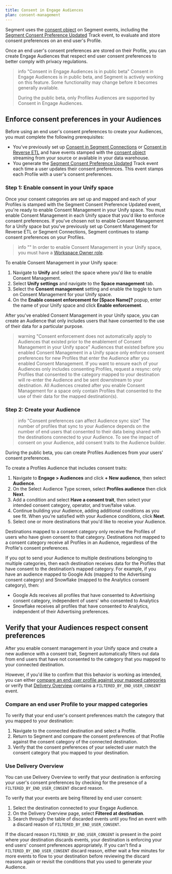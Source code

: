 ```yaml
---
title: Consent in Engage Audiences
plan: consent-management
---
```


Segment uses the [consent object](/docs/privacy/consent-in-unify/#segment-consent-preference-event) on Segment events, including the [Segment Consent Preference Updated](/docs/privacy/consent-in-unify/#segment-consent-preference-updated-event) Track event, to evaluate and store consent preferences on an end user's Profile. 

Once an end user's consent preferences are stored on their Profile, you can create Engage Audiences that respect end user consent preferences to better comply with privacy regulations. 

> info "Consent in Engage Audiences is in public beta"
> Consent in Engage Audiences is in public beta, and Segment is actively working on this feature. Some functionality may change before it becomes generally available. 
>
> During the public beta, only Profiles Audiences are supported by Consent in Engage Audiences.  

## Enforce consent preferences in your Audiences

Before using an end user's consent preferences to create your Audiences, you must complete the following prerequisites: 
- You've previously set up [Consent in Segment Connections](/docs/privacy/consent-management/consent-in-segment-connections) or [Consent in Reverse ETL](/docs/privacy/consent-management/consent-in-retl) and have events stamped with the [consent object](/docs/privacy/consent-management/consent-in-segment-connections#consent-object) streaming from your source or available in your data warehouse.
- You generate the [Segment Consent Preference Updated](/docs/privacy/consent-management/consent-in-unify#segment-consent-preference-updated-event) Track event each time a user updates their consent preferences. This event stamps each Profile with a user's consent preferences. 

### Step 1: Enable consent in your Unify space

Once your consent categories are set up and mapped and each of your Profiles is stamped with the Segment Consent Preference Updated event, you're ready to enable Consent Management in your Unify space. You must enable Consent Management in each Unify space that you'd like to enforce consent preferences. If you've chosen not to enable Consent Management for a Unify space but you've previously set up Consent Management for Reverse ETL or Segment Connections, Segment continues to stamp consent preferences on your Profiles. 

> info ""
> In order to enable Consent Management in your Unify space, you must have a [Workspace Owner role](/docs/segment-app/iam/roles/).  

To enable Consent Management in your Unify space: 
1. Navigate to **Unify** and select the space where you'd like to enable Consent Management. 
2. Select **Unify settings** and navigate to the **Space management** tab. 
3. Select the **Consent management** setting and enable the toggle to turn on Consent Management for your Unify space. 
4. On the **Enable consent enforcement for [Space Name]?** popup, enter the name of your Unify space and click **Enable enforcement**. 

After you've enabled Consent Management in your Unify space, you can create an Audience that only includes users that have consented to the use of their data for a particular purpose. 

> warning "Consent enforcement does not automatically apply to Audiences that existed prior to the enablement of Consent Management in your Unify space"
> Audiences that existed before you enabled Consent Management in a Unify space only enforce consent preferences for new Profiles that enter the Audience after you enabled Consent Management. If you want to ensure each of your Audiences only includes consenting Profiles, request a resync: only Profiles that consented to the category mapped to your destination will re-enter the Audience and be sent downstream to your destination. All Audiences created after you enable Consent Management for a space only contain Profiles that consented to the use of their data for the mapped destination(s). 


### Step 2: Create your Audience

> info "Consent preferences can affect Audience sync size"
> The number of profiles that sync to your Audience depends on the number of end users that consented to their data being shared with the destinations connected to your Audience. To see the impact of consent on your Audience, add consent traits to the Audience builder.

During the public beta, you can create Profiles Audiences from your users' consent preferences. 

To create a Profiles Audience that includes consent traits: 
1. Navigate to **Engage > Audiences** and click **+ New audience**, then select **Audience**. 
2. On the Select Audience Type screen, select **Profiles audience** then click **Next**.
3. Add a condition and select **Have a consent trait**, then select your intended consent category, operator, and true/false value.
4. Continue building your Audience, adding additional conditions as you see fit. When you're satisfied with your Audience conditions, click **Next**. 
5. Select one or more destinations that you'd like to receive your Audience.  

Destinations mapped to a consent category only receive the Profiles of users who have given consent to that category. Destinations not mapped to a consent category receive all Profiles in an Audience, regardless of the Profile's consent preferences. 

If you opt to send your Audience to multiple destinations belonging to multiple categories, then each destination receives data for the Profiles that have consent to the destination’s mapped category. For example, if you have an audience mapped to Google Ads (mapped to the Advertising consent category) and Snowflake (mapped to the Analytics consent category), then:
* Google Ads receives all profiles that have consented to Advertising consent category, independent of users' who consented to Analytics
* Snowflake receives all profiles that have consented to Analytics, independent of their Advertising preferences.

## Verify that your Audiences respect consent preferences

After you enable consent management in your Unify space and create a new audience with a consent trait, Segment automatically filters out data from end users that have not consented to the category that you mapped to your connected destination. 

However, if you'd like to confirm that this behavior is working as intended, you can either [compare an end user profile against your mapped categories](#compare-an-end-user-profile-to-your-mapped-categories) or verify that [Delivery Overview](#use-delivery-overview) contains a `FILTERED_BY_END_USER_CONSENT` event. 

### Compare an end user Profile to your mapped categories

To verify that your end user's consent preferences match the category that you mapped to your destination:
1. Navigate to the connected destination and select a Profile. 
2. Return to Segment and compare the consent preferences of that Profile against the consent category of the connected destination. 
3. Verify that the consent preferences of your selected user match the consent category that you mapped to your destination.

### Use Delivery Overview

You can use Delivery Overview to verify that your destination is enforcing your user's consent preferences by checking for the presence of a `FILTERED_BY_END_USER_CONSENT` discard reason. 

To verify that your events are being filtered by end user consent:
1. Select the destination connected to your Engage Audience.
2. On the Delivery Overview page, select **Filtered at destination**. 
3. Search through the table of discarded events until you find an event with a discard reason of `FILTERED_BY_END_USER_CONSENT`.

If the discard reason `FILTERED_BY_END_USER_CONSENT` is present in the point where your destination discards events, your destination is enforcing your end users' consent preferences appropriately. If you can't find a `FILTERED_BY_END_USER_CONSENT` discard reason, either wait a few minutes for more events to flow to your destination before reviewing the discard reasons again or revisit the conditions that you used to generate your Audience. 
